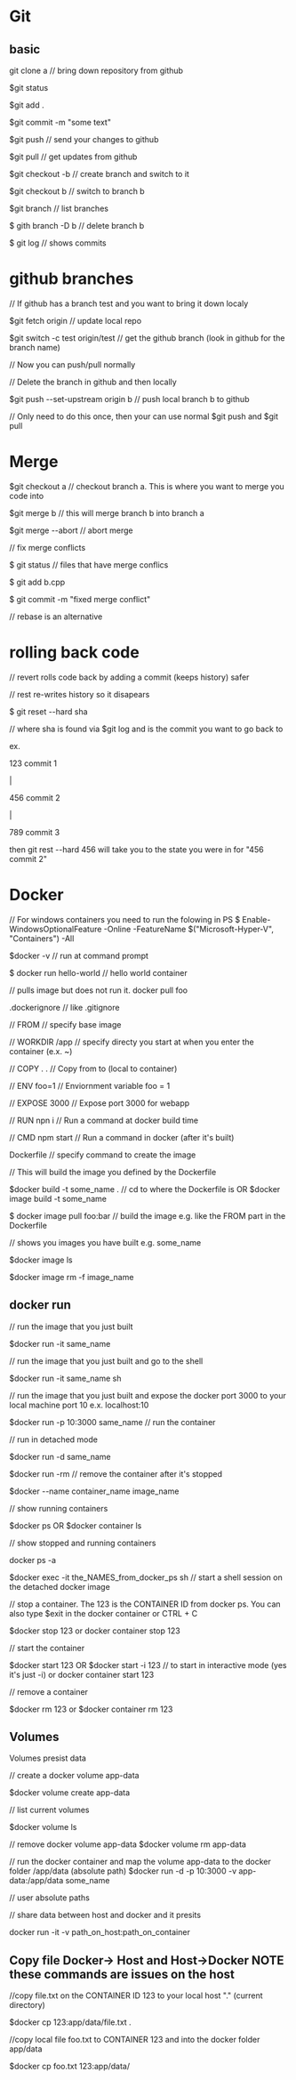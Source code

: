 # Git

## basic
git clone a // bring down repository from github

$git status

$git add .

$git commit -m "some text"

$git push // send your changes to github

$git pull // get updates from github

$git checkout -b // create branch and switch to it

$git checkout b // switch to branch b

$git branch // list branches

$ gith branch -D b // delete branch b

$ git log // shows commits

# github branches

// If github has a branch test and you want to bring it down localy

$git fetch origin // update local repo

$git switch -c test origin/test // get the github branch (look in github for the branch name)

// Now you can push/pull normally

// Delete the branch in github and then locally

$git push --set-upstream origin b // push local branch b to github

// Only need to do this once, then your can use normal $git push and $git pull

# Merge

$git checkout a // checkout branch a. This is where you want to merge you code into

$git merge b // this will merge branch b into branch a

$git merge --abort // abort merge

// fix merge conflicts

$ git status // files that have merge conflics

$ git add b.cpp

$ git commit -m "fixed merge conflict"

// rebase is an alternative

# rolling back code

// revert rolls code back by adding a commit (keeps history) safer

// rest re-writes history so it disapears

$ git reset --hard sha

// where sha is found via $git log and is the commit you want to go back to

ex.

123 commit 1

|

456 commit 2

|

789 commit 3

then git rest --hard 456 will take you to the state you were in for "456 commit 2"

# Docker

// For windows containers you need to run the folowing in PS
$ Enable-WindowsOptionalFeature -Online -FeatureName $("Microsoft-Hyper-V", "Containers") -All

$docker -v // run at command prompt

$ docker run hello-world // hello world container

// pulls image but does not run it.
docker pull foo

.dockerignore // like .gitignore

// FROM // specify base image

// WORKDIR /app // specify directy you start at when you enter the container (e.x. ~)

// COPY . . // Copy from to (local to container)

// ENV foo=1 // Enviornment variable foo = 1

// EXPOSE 3000 // Expose port 3000 for webapp

// RUN npn i // Run a command at docker build time

// CMD npm start // Run a command in docker (after it's built)

Dockerfile // specify command to create the image

// This will build the image you defined by the Dockerfile

$docker build -t some_name . // cd to where the Dockerfile is OR $docker image build -t some_name

$ docker image pull foo:bar // build the image e.g. like the FROM part in the Dockerfile

// shows you images you have built e.g. some_name

$docker image ls

$docker image rm -f image_name

## docker run
// run the image that you just built

$docker run -it same_name

// run the image that you just built and go to the shell

$docker run -it same_name sh

// run the image that you just built and expose the docker port 3000 to your local machine port 10 e.x. localhost:10

$docker run -p 10:3000 same_name // run the container

// run in detached mode

$docker run -d same_name

$docker run -rm // remove the container after it's stopped

$docker --name container_name image_name

// show running containers

$docker ps OR $docker container ls

// show stopped and running containers

docker ps -a

$docker exec -it the_NAMES_from_docker_ps sh // start a shell session on the detached docker image

// stop a container. The 123 is the CONTAINER ID from docker ps. You can also type $exit in the docker container or CTRL + C

$docker stop 123 or docker container stop 123

// start the container

$docker start 123 OR $docker start -i 123 // to start in interactive mode (yes it's just -i) or docker container start 123

// remove a container

$docker rm 123 or $docker container rm 123

## Volumes
Volumes presist data

// create a docker volume app-data

$docker volume create app-data

// list current volumes

$docker volume ls

// remove docker volume app-data
$docker volume rm app-data

// run the docker container and map the volume app-data to the docker folder /app/data (absolute path)
$docker run -d -p 10:3000 -v app-data:/app/data some_name

// user absolute paths

// share data between host and docker and it presits

docker run -it -v path_on_host:path_on_container

## Copy file Docker-> Host and Host->Docker NOTE these commands are issues on the host

//copy file.txt on the CONTAINER ID 123 to your local host "." (current directory)

$docker cp 123:app/data/file.txt .

//copy local file foo.txt to CONTAINER 123 and into the docker folder app/data

$docker cp foo.txt 123:app/data/

